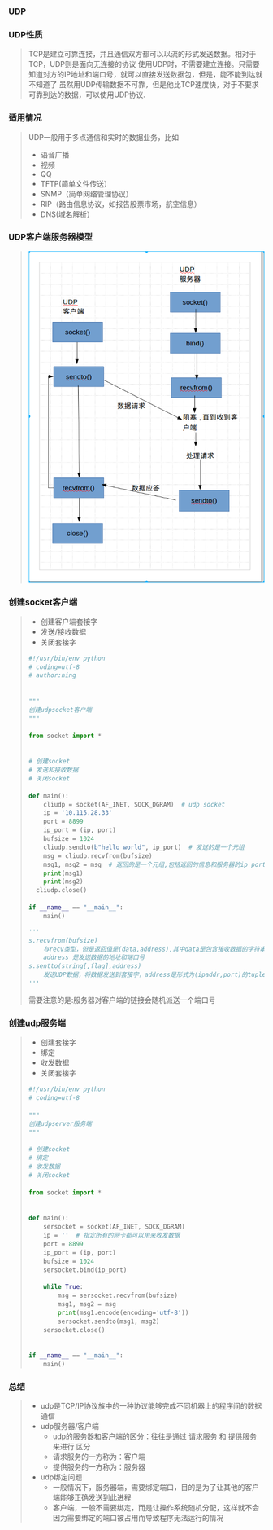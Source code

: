 ### UDP

### UDP性质

> TCP是建立可靠连接，并且通信双方都可以以流的形式发送数据。相对于TCP，UDP则是面向无连接的协议
> 使用UDP时，不需要建立连接。只需要知道对方的IP地址和端口号，就可以直接发送数据包，但是，能不能到达就不知道了
> 虽然用UDP传输数据不可靠，但是他比TCP速度快，对于不要求可靠到达的数据，可以使用UDP协议.

### 适用情况

> UDP⼀般⽤于多点通信和实时的数据业务，⽐如
>
> - 语⾳⼴播
> - 视频
> - QQ
> - TFTP(简单⽂件传送）
> - SNMP（简单⽹络管理协议）
> - RIP（路由信息协议，如报告股票市场，航空信息）
> - DNS(域名解析）

### UDP客户端服务器模型

> ![1](../../picture/10046.png)

### 创建socket客户端

> - 创建客户端套接字
> - 发送/接收数据
> - 关闭套接字
>
> ```python
> #!/usr/bin/env python
> # coding=utf-8
> # author:ning
>
>
> """
> 创建udpsocket客户端
> """
>
> from socket import *
>
>
> # 创建socket
> # 发送和接收数据
> # 关闭socket
>
> def main():
>     cliudp = socket(AF_INET, SOCK_DGRAM)  # udp socket
>     ip = '10.115.28.33'
>     port = 8899
>     ip_port = (ip, port)
>     bufsize = 1024
>     cliudp.sendto(b"hello world", ip_port)  # 发送的是一个元组
>     msg = cliudp.recvfrom(bufsize)
>     msg1, msg2 = msg  # 返回的是一个元组,包括返回的信息和服务器的ip port
>     print(msg1)
>     print(msg2)
> 	cliudp.close()
>
> if __name__ == "__main__":
>     main()
> ```
>
> ```python
> '''
> s.recvfrom(bufsize)
>     与recv类型，但是返回值是(data,address),其中data是包含接收数据的字符串
>     address 是发送数据的地址和端口号
> s.sentto(string[,flag],address)
>     发送UDP数据，将数据发送到套接字，address是形式为(ipaddr,port)的tuple，指定远程地址，返回值是发送的字节数
> '''
> ```
>
> 需要注意的是:服务器对客户端的链接会随机派送一个端口号

### 创建udp服务端

> - 创建套接字
> - 绑定
> - 收发数据
> - 关闭套接字
>
> ```python
> #!/usr/bin/env python
> # coding=utf-8
>
> """
> 创建udpserver服务端
> """
>
> # 创建socket
> # 绑定
> # 收发数据
> # 关闭socket
>
> from socket import *
>
>
> def main():
>     sersocket = socket(AF_INET, SOCK_DGRAM)
>     ip = ''  # 指定所有的网卡都可以用来收发数据
>     port = 8899
>     ip_port = (ip, port)
>     bufsize = 1024
>     sersocket.bind(ip_port)
>
>     while True:
>         msg = sersocket.recvfrom(bufsize)
>         msg1, msg2 = msg
>         print(msg1.encode(encoding='utf-8'))
>         sersocket.sendto(msg1, msg2)
>     sersocket.close()
>
>
> if __name__ == "__main__":
>     main()
> ```

### 总结

> - udp是TCP/IP协议族中的⼀种协议能够完成不同机器上的程序间的数据通信
> - udp服务器/客户端
>   - udp的服务器和客户端的区分：往往是通过 请求服务 和 提供服务 来进⾏
>     区分
>   - 请求服务的⼀⽅称为：客户端
>   - 提供服务的⼀⽅称为：服务器
> - udp绑定问题
>   - ⼀般情况下，服务器端，需要绑定端⼝，⽬的是为了让其他的客户端能够正确发送到此进程
>   - 客户端，⼀般不需要绑定，⽽是让操作系统随机分配，这样就不会因为需要绑定的端⼝被占⽤⽽导致程序⽆法运⾏的情况